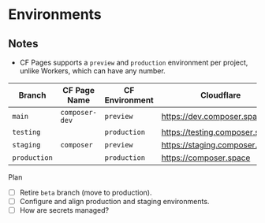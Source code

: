 # Environments

## Notes

- CF Pages supports a `preview` and `production` environment per project, unlike Workers, which can have any number.

| Branch       | CF Page Name   | CF Environment | Cloudflare                     | Netlify                           |
|--------------|----------------|----------------|--------------------------------|-----------------------------------|
| `main`       | `composer-dev` | `preview`      | https://dev.composer.space     | https://composer.dev.dxos.org     |
| `testing`    |                | `production`   | https://testing.composer.space | N/A                               | 
| `staging`    | `composer`     | `preview`      | https://staging.composer.space | https://composer.staging.dxos.org |
| `production` |                | `production`   | https://composer.space         | https://composer.dxos.org         |

Plan

- [ ] Retire `beta` branch (move to production).
- [ ] Configure and align production and staging environments.
- [ ] How are secrets managed?
